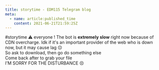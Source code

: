 ```yaml
---
title: storytime - EDM115 Telegram blog
meta:
  - name: article:published_time
    content: 2021-06-21T21:59:25Z
---
```


#storytime :warning: everyone ! The bot is **extremely slow** right now because of CDN overcharge. Idk if it's an important provider of the web who is down now, but it may cause lag :pensive:  
So ask to download, then go do something else  
Come back after to grab your file  
I'M SORRY FOR THE DISTURBANCE :persevere:
